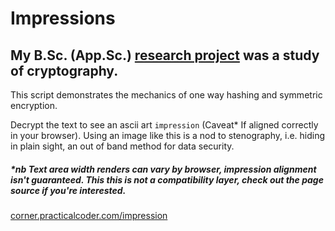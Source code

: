 # Impressions

## My B.Sc. (App.Sc.) <a href="https://corner.practicalcoder.com/impression.html" target="_blank">research project</a> was a study of cryptography. 

This script demonstrates the mechanics of one way hashing and symmetric encryption. 

Decrypt the text to see an ascii art ``impression`` (Caveat* If aligned correctly in your browser). Using an image like this is a nod to stenography, i.e. hiding in plain sight, an out of band method for data security. 

##### *nb Text area width renders can vary by browser, impression alignment isn't guaranteed.  This this is not a compatibility layer, check out the page source if you're interested.  

<a href="https://corner.practicalcoder.com/impression.html" target="_blank">corner.practicalcoder.com/impression</a>


